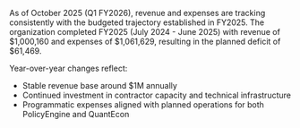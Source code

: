 As of October 2025 (Q1 FY2026), revenue and expenses are tracking consistently with the budgeted trajectory established in FY2025. The organization completed FY2025 (July 2024 - June 2025) with revenue of $1,000,160 and expenses of $1,061,629, resulting in the planned deficit of $61,469.

Year-over-year changes reflect:
- Stable revenue base around $1M annually
- Continued investment in contractor capacity and technical infrastructure
- Programmatic expenses aligned with planned operations for both PolicyEngine and QuantEcon
